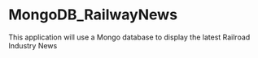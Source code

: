# MongoDB_RailwayNews
This application will use a Mongo database to display the latest Railroad Industry News
